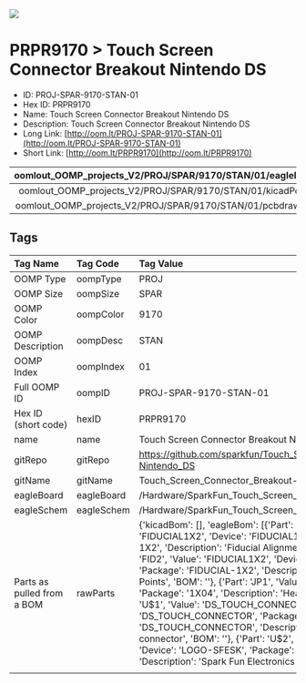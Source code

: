 


  
![][im]
# PRPR9170 > Touch Screen Connector Breakout Nintendo DS

- ID: PROJ-SPAR-9170-STAN-01
- Hex ID: PRPR9170
- Name: Touch Screen Connector Breakout Nintendo DS
- Description: Touch Screen Connector Breakout Nintendo DS
- Long Link: [http://oom.lt/PROJ-SPAR-9170-STAN-01](http://oom.lt/PROJ-SPAR-9170-STAN-01)
- Short Link: [http://oom.lt/PRPR9170](http://oom.lt/PRPR9170)
  

|oomlout_OOMP_projects_V2/PROJ/SPAR/9170/STAN/01/eagleImage.png|oomlout_OOMP_projects_V2/PROJ/SPAR/9170/STAN/01/eagleSchemImage.png|oomlout_OOMP_projects_V2/PROJ/SPAR/9170/STAN/01/kicadPcb3dFront.png|oomlout_OOMP_projects_V2/PROJ/SPAR/9170/STAN/01/kicadPcb3dBack.png|
| :---: | :---: | :---: | :---: |
|oomlout_OOMP_projects_V2/PROJ/SPAR/9170/STAN/01/kicadPcb3d.png|oomlout_OOMP_projects_V2/PROJ/SPAR/9170/STAN/01/bomBack.png|oomlout_OOMP_projects_V2/PROJ/SPAR/9170/STAN/01/bomFront.png|oomlout_OOMP_projects_V2/PROJ/SPAR/9170/STAN/01/pcbdraw.svg|
|oomlout_OOMP_projects_V2/PROJ/SPAR/9170/STAN/01/pcbdrawBack.svg||||

## Tags
  

|Tag Name|Tag Code|Tag Value|
| :--- | :--- | :--- |
|OOMP Type|oompType|PROJ|
|OOMP Size|oompSize|SPAR|
|OOMP Color|oompColor|9170|
|OOMP Description|oompDesc|STAN|
|OOMP Index|oompIndex|01|
|Full OOMP ID|oompID|PROJ-SPAR-9170-STAN-01|
|Hex ID (short code)|hexID|PRPR9170|
|name|name|Touch Screen Connector Breakout Nintendo DS|
|gitRepo|gitRepo|https://github.com/sparkfun/Touch_Screen_Connector_Breakout-Nintendo_DS|
|gitName|gitName|Touch_Screen_Connector_Breakout-Nintendo_DS|
|eagleBoard|eagleBoard|/Hardware/SparkFun_Touch_Screen_Connector_Breakout_DS.brd|
|eagleSchem|eagleSchem|/Hardware/SparkFun_Touch_Screen_Connector_Breakout_DS.sch|
|Parts as pulled from a BOM|rawParts|{'kicadBom': [], 'eagleBom': [{'Part': 'FID1', 'Value': 'FIDUCIAL1X2', 'Device': 'FIDUCIAL1X2', 'Package': 'FIDUCIAL-1X2', 'Description': 'Fiducial Alignment Points', 'BOM': ''}, {'Part': 'FID2', 'Value': 'FIDUCIAL1X2', 'Device': 'FIDUCIAL1X2', 'Package': 'FIDUCIAL-1X2', 'Description': 'Fiducial Alignment Points', 'BOM': ''}, {'Part': 'JP1', 'Value': '', 'Device': 'M04PTH', 'Package': '1X04', 'Description': 'Header 4', 'BOM': ''}, {'Part': 'U$1', 'Value': 'DS_TOUCH_CONNECTOR', 'Device': 'DS_TOUCH_CONNECTOR', 'Package': 'DS_TOUCH_CONNECTOR', 'Description': '4-pin DS touch screen connector', 'BOM': ''}, {'Part': 'U$2', 'Value': 'LOGO-SFESK', 'Device': 'LOGO-SFESK', 'Package': 'SFE-LOGO-FLAME', 'Description': 'Spark Fun Electronics PCB Logo', 'BOM': ''}]}|
||||



[im]: PROJ/SPAR/9170/STAN/01/kicadPcb3d_450.png
